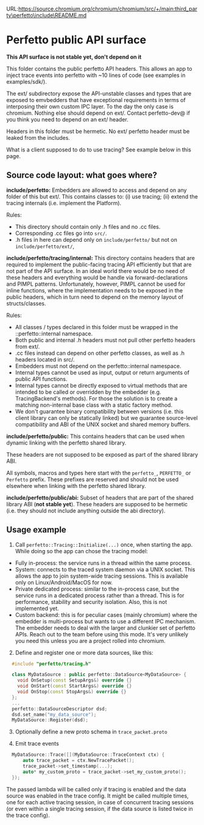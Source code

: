 URL:https://source.chromium.org/chromium/chromium/src/+/main:third_party\perfetto\include\README.md
# Perfetto public API surface

**This API surface is not stable yet, don't depend on it**

This folder contains the public perfetto API headers. This allows an app to
inject trace events into perfetto with ~10 lines of code (see examples in
examples/sdk/).

The ext/ subdirectory expose the API-unstable classes and types that are
exposed to emvbedders that have exceptional requirements in terms of interposing
their own custom IPC layer. To the day the only case is chromium. Nothing else
should depend on ext/. Contact perfetto-dev@ if you think you need to
depend on an ext/ header.

Headers in this folder must be hermetic. No ext/ perfetto header must be
leaked from the includes.

What is a client supposed to do to use tracing? See example below in this page.


Source code layout: what goes where?
------------------------------------

**include/perfetto:**
Embedders are allowed to access and depend on any folder of this but ext/.
This contains classes to: (i) use tracing; (ii) extend the tracing internals
(i.e. implement the Platform).

Rules:
- This directory should contain only .h files and no .cc files.
- Corresponding .cc files go into `src/`.
- .h files in here can depend only on `include/perfetto/` but not on
  `include/perfetto/ext/`,

**include/perfetto/tracing/internal:**
This directory contains headers that are required to implement the public-facing
tracing API efficiently but that are not part of the API surface.
In an ideal world there would be no need of these headers and everything would
be handle via forward-declarations and PIMPL patterns. Unfortunately, however,
PIMPL cannot be used for inline functions, where the implementation needs to be
exposed in the public headers, which in turn need to depend on the memory layout
of structs/classes.

Rules:
- All classes / types declared in this folder must be wrapped in the
  ::perfetto::internal namespace.
- Both public and internal .h headers must not pull other perfetto headers
  from ext/.
- .cc files instead can depend on other perfetto classes, as well as .h headers
  located in src/.
- Embedders must not depend on the perfetto::internal namespace.
- Internal types cannot be used as input, output or return arguments of public
  API functions.
- Internal types cannot be directly exposed to virtual methods that are
  intended to be called or overridden by the embedder (e.g. TracingBackend's
  methods). For those the solution is to create a matching non-internal base
  class with a static factory method.
- We don't guarantee binary compatibility between versions (i.e. this client
  library can only be statically linked) but we guarantee source-level
  compatibility and ABI of the UNIX socket and shared memory buffers.

**include/perfetto/public:**
This contains headers that can be used when dynamic linking with the perfetto
shared library.

These headers are not supposed to be exposed as part of the shared library ABI.

All symbols, macros and types here start with the `perfetto_`, `PERFETTO_` or
`Perfetto` prefix. These prefixes are reserved and should not be used elsewhere
when linking with the perfetto shared library.

**include/perfetto/public/abi:**
Subset of headers that are part of the shared library ABI (**not stable yet**).
These headers are supposed to be hermetic (i.e. they should not include anything
outside the abi directory).

Usage example
-------------
1. Call `perfetto::Tracing::Initialize(...)` once, when starting the app.
  While doing so the app can chose the tracing model:
  - Fully in-process: the service runs in a thread within the same process.
  - System: connects to the traced system daemon via a UNIX socket. This allows
    the app to join system-wide tracing sessions. This is available only on
    Linux/Android/MacOS for now.
  - Private dedicated process: similar to the in-process case, but the service
    runs in a dedicated process rather than a thread. This is for performance,
    stability and security isolation. Also, this is not implemented yet.
  - Custom backend: this is for peculiar cases (mainly chromium) where the
    embedder is multi-process but wants to use a different IPC mechanism. The
    embedder needs to deal with the larger and clunkier set of perfetto APIs.
    Reach out to the team before using this mode. It's very unlikely you need
    this unless you are a project rolled into chromium.

2. Define and register one or more data sources, like this:
```cpp
  #include "perfetto/tracing.h"

  class MyDataSource : public perfetto::DataSource<MyDataSource> {
    void OnSetup(const SetupArgs&) override {}
    void OnStart(const StartArgs&) override {}
    void OnStop(const StopArgs&) override {}
  };
  ...
  perfetto::DataSourceDescriptor dsd;
  dsd.set_name("my_data_source");
  MyDataSource::Register(dsd);
```

3. Optionally define a new proto schema in `trace_packet.proto`

4. Emit trace events
```cpp
  MyDataSource::Trace([](MyDataSource::TraceContext ctx) {
      auto trace_packet = ctx.NewTracePacket();
      trace_packet->set_timestamp(...);
      auto* my_custom_proto = trace_packet->set_my_custom_proto();
  });
```

The passed lambda will be called only if tracing is enabled and the data source
was enabled in the trace config. It might be called multiple times, one for each
active tracing session, in case of concurrent tracing sessions (or even within a
single tracing session, if the data source is listed twice in the trace config).
